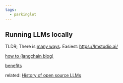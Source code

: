 ```yaml
---
tags:
  - parkinglot
---
```


## Running LLMs locally
TLDR;
There is [many ways](https://www.reddit.com/r/LocalLLaMA/comments/1cktkhu/the_easier_way_to_run_a_local_llm/).
Easiest: https://lmstudio.ai/

[how to (langchain blog)](https://python.langchain.com/docs/how_to/local_llms/)

[benefits](https://python.langchain.com/docs/how_to/local_llms/#:~:text=This%20has%20at,simulations%2C%20summarization)



related:
[History of open source LLMs](https://cameronrwolfe.substack.com/p/the-history-of-open-source-llms-better)